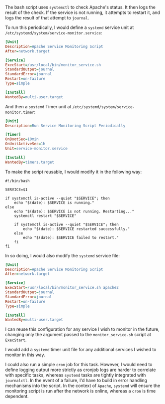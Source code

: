 The bash script  uses `systemctl` to check Apache's status. It then logs the result of the check. If the service is not running, it attempts to restart it, and logs the result of that attempt to `journal`.

To run this periodically, I would define a `systemd` service unit at `/etc/systemd/system/service-monitor.service`:

```ini
[Unit]
Description=Apache Service Monitoring Script
After=network.target

[Service]
ExecStart=/usr/local/bin/monitor_service.sh
StandardOutput=journal
StandardError=journal
Restart=on-failure
Type=simple

[Install]
WantedBy=multi-user.target
```

And then a `systemd` Timer unit at `/etc/systemd/system/service-monitor.timer`:

```ini
[Unit]
Description=Run Service Monitoring Script Periodically

[Timer]
OnBootSec=10min
OnUnitActiveSec=1h
Unit=service-monitor.service

[Install]
WantedBy=timers.target
```

To make the script reusable, I would modify it in the following way:

```shell
#!/bin/bash

SERVICE=$1

if systemctl is-active --quiet "$SERVICE"; then
    echo "$(date): $SERVICE is running."
else
    echo "$(date): $SERVICE is not running. Restarting..."
    systemctl restart "$SERVICE"

    if systemctl is-active --quiet "$SERVICE"; then
        echo "$(date): $SERVICE restarted successfully."
    else
        echo "$(date): $SERVICE failed to restart."
    fi
fi
```

In so doing, I would also modify the `systemd` service file:

```ini
[Unit]
Description=Apache Service Monitoring Script
After=network.target

[Service]
ExecStart=/usr/local/bin/monitor_service.sh apache2
StandardOutput=journal
StandardError=journal
Restart=on-failure
Type=simple

[Install]
WantedBy=multi-user.target
```

I can reuse this configuration for any service I wish to monitor in the future, changing only the argument passed to the  `monitor_service.sh` script at `ExecStart`.

I would add a `systemd` timer unit file for any additional services I wished to monitor in this way.

I could also run a simple `cron` job for this task. However, I would need to define logging output more strictly as cronjob logs are harder to correlate with specific tasks, whereas `systemd` tasks are tightly integrated with `journalctl`. In the event of a failure, I'd have to build in error handling mechanisms into the script. In the context of `Apache`, `systemd` will ensure the monitoring script is run after the network is online, whereas a `cron` is time dependent.